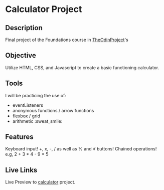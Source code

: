 # Calculator Project

## Description
Final project of the Foundations course in [TheOdinProject](https://www.theodinproject.com/lessons/foundations-calculator)'s

## Objective
Utilize HTML, CSS, and Javascript to create a basic functioning calculator.

## Tools
I will be practicing the use of:
<ul>
<li>eventListeners</li>
<li>anonymous functions / arrow functions</li>
<li>flexbox / grid</li>
<li>arithmetic :sweat_smile:</li>
</ul>


## Features
Keyboard input!
+, x, -, / as well as % and √ buttons!
Chained operations! e.g, 2 + 3 * 4 - 9 = 5


## Live Links
Live Preview to [calculator](https://prolixmagus.github.io/calculator/) project.


